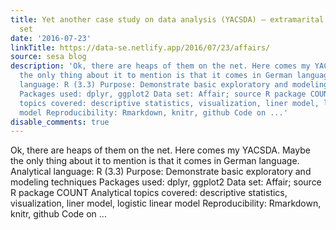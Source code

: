 ```yaml
---
title: Yet another case study on data analysis (YACSDA) – extramarital affairs data
  set
date: '2016-07-23'
linkTitle: https://data-se.netlify.app/2016/07/23/affairs/
source: sesa blog
description: 'Ok, there are heaps of them on the net. Here comes my YACSDA. Maybe
  the only thing about it to mention is that it comes in German language. Analytical
  language: R (3.3) Purpose: Demonstrate basic exploratory and modeling techniques
  Packages used: dplyr, ggplot2 Data set: Affair; source R package COUNT Analytical
  topics covered: descriptive statistics, visualization, liner model, logistic linear
  model Reproducibility: Rmarkdown, knitr, github Code on ...'
disable_comments: true
---
```

Ok, there are heaps of them on the net. Here comes my YACSDA. Maybe the only thing about it to mention is that it comes in German language. Analytical language: R (3.3) Purpose: Demonstrate basic exploratory and modeling techniques Packages used: dplyr, ggplot2 Data set: Affair; source R package COUNT Analytical topics covered: descriptive statistics, visualization, liner model, logistic linear model Reproducibility: Rmarkdown, knitr, github Code on ...